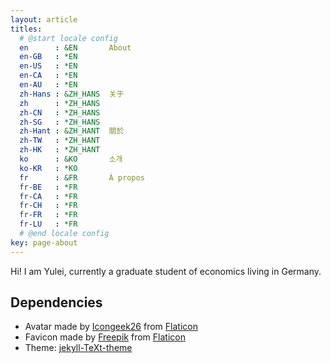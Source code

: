 ```yaml
---
layout: article
titles:
  # @start locale config
  en      : &EN       About
  en-GB   : *EN
  en-US   : *EN
  en-CA   : *EN
  en-AU   : *EN
  zh-Hans : &ZH_HANS  关于
  zh      : *ZH_HANS
  zh-CN   : *ZH_HANS
  zh-SG   : *ZH_HANS
  zh-Hant : &ZH_HANT  關於
  zh-TW   : *ZH_HANT
  zh-HK   : *ZH_HANT
  ko      : &KO       소개
  ko-KR   : *KO
  fr      : &FR       À propos
  fr-BE   : *FR
  fr-CA   : *FR
  fr-CH   : *FR
  fr-FR   : *FR
  fr-LU   : *FR
  # @end locale config
key: page-about
---
```

Hi! I am Yulei, currently a graduate student of economics living in Germany.


## Dependencies

* Avatar made by [Icongeek26](https://www.flaticon.com/authors/icongeek26) from [Flaticon](www.flaticon.com)  
* Favicon made by [Freepik](https://www.flaticon.com/authors/freepik) from [Flaticon](www.flaticon.com)  
* Theme: [jekyll-TeXt-theme](https://github.com/kitian616/jekyll-TeXt-theme)
